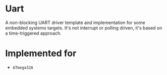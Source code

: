 # Uart
A non-blocking UART driver template and implementation for some embedded systems targets. It's not interrupt or polling driven, it's based on a time-triggered approach.

# Implemented for
- `ATmega32A`
